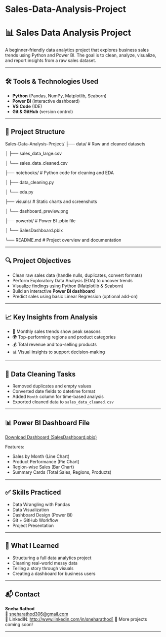 # Sales-Data-Analysis-Project

# 📊 Sales Data Analysis Project

A beginner-friendly data analytics project that explores business sales trends using Python and Power BI. The goal is to clean, analyze, visualize, and report insights from a raw sales dataset.

---

## 🛠 Tools & Technologies Used

- **Python** (Pandas, NumPy, Matplotlib, Seaborn)
- **Power BI** (interactive dashboard)
- **VS Code** (IDE)
- **Git & GitHub** (version control)

---

## 📁 Project Structure

Sales-Data-Analysis-Project/
├── data/ # Raw and cleaned datasets

│ ├── sales_data_large.csv

│ └── sales_data_cleaned.csv

├── notebooks/ # Python code for cleaning and EDA

│ ├── data_cleaning.py

│ └── eda.py

├── visuals/ # Static charts and screenshots

│ └── dashboard_preview.png

├── powerbi/ # Power BI .pbix file

│ └── SalesDashboard.pbix

└── README.md # Project overview and documentation


---

## 🔍 Project Objectives

- Clean raw sales data (handle nulls, duplicates, convert formats)
- Perform Exploratory Data Analysis (EDA) to uncover trends
- Visualize findings using Python (Matplotlib & Seaborn)
- Build an interactive **Power BI dashboard**
- Predict sales using basic Linear Regression (optional add-on)

---

## 📈 Key Insights from Analysis

- 📅 Monthly sales trends show peak seasons
- 🌍 Top-performing regions and product categories
- 💰 Total revenue and top-selling products
- 📊 Visual insights to support decision-making

---

## 🧼 Data Cleaning Tasks

- Removed duplicates and empty values
- Converted date fields to datetime format
- Added `Month` column for time-based analysis
- Exported cleaned data to `sales_data_cleaned.csv`

---

## 📊 Power BI Dashboard File 

[Download Dashboard (SalesDashboard.pbix)](PowerBi/SalesDashboard.pbix)

Features:
- Sales by Month (Line Chart)
- Product Performance (Pie Chart)
- Region-wise Sales (Bar Chart)
- Summary Cards (Total Sales, Regions, Products)

---

## ✅ Skills Practiced

- Data Wrangling with Pandas
- Data Visualization
- Dashboard Design (Power BI)
- Git + GitHub Workflow
- Project Presentation

---

## 🧠 What I Learned

- Structuring a full data analytics project
- Cleaning real-world messy data
- Telling a story through visuals
- Creating a dashboard for business users

---

## 📬 Contact

**Sneha Rathod**  
📧 sneharathod306@gmail.com  
🔗 LinkedIN: http://www.linkedin.com/in/sneharathod1
📁 More projects coming soon!

---

